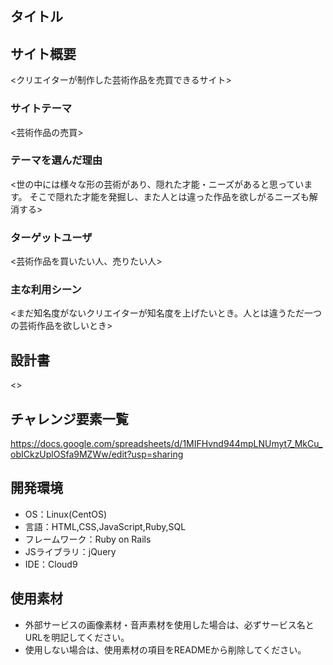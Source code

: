 ## タイトル
<NFT Creaters>

## サイト概要
<クリエイターが制作した芸術作品を売買できるサイト>

### サイトテーマ
<芸術作品の売買>

### テーマを選んだ理由
<世の中には様々な形の芸術があり、隠れた才能・ニーズがあると思っています。
そこで隠れた才能を発掘し、また人とは違った作品を欲しがるニーズも解消する>

### ターゲットユーザ
<芸術作品を買いたい人、売りたい人>

### 主な利用シーン
<まだ知名度がないクリエイターが知名度を上げたいとき。人とは違うただ一つの芸術作品を欲しいとき>

## 設計書
<>

## チャレンジ要素一覧
<https://docs.google.com/spreadsheets/d/1MIFHvnd944mpLNUmyt7_MkCu_obICkzUplOSfa9MZWw/edit?usp=sharing>

## 開発環境
- OS：Linux(CentOS)
- 言語：HTML,CSS,JavaScript,Ruby,SQL
- フレームワーク：Ruby on Rails
- JSライブラリ：jQuery
- IDE：Cloud9

## 使用素材
- 外部サービスの画像素材・音声素材を使用した場合は、必ずサービス名とURLを明記してください。
- 使用しない場合は、使用素材の項目をREADMEから削除してください。
